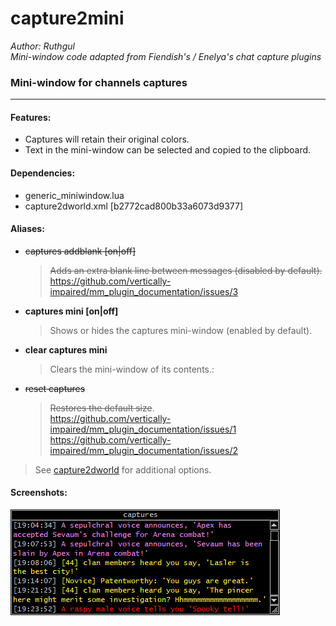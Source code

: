 # capture2mini

*Author: Ruthgul*<br />
*Mini-window code adapted from Fiendish's / Enelya's chat capture plugins*

### Mini-window for channels captures
---
#### Features:
* Captures will retain their original colors.
* Text in the mini-window can be selected and copied to the clipboard.

#### Dependencies:
* generic_miniwindow.lua
* capture2dworld.xml [b2772cad800b33a6073d9377]

#### Aliases:
* ~~captures addblank [on|off]~~
  > ~~Adds an extra blank line between messages (disabled by default).~~<br />
  > https://github.com/vertically-impaired/mm_plugin_documentation/issues/3
* **captures mini [on|off]**
  > Shows or hides the captures mini-window (enabled by default).
* **clear captures mini**
  > Clears the mini-window of its contents.:
* ~~reset captures~~
  > ~~Restores the default size~~.<br />
  > https://github.com/vertically-impaired/mm_plugin_documentation/issues/1<br />
  > https://github.com/vertically-impaired/mm_plugin_documentation/issues/2
> See [capture2dworld](capture2dworld.md) for additional options.

#### Screenshots:
![screenshot-captures](assets/images/capture2mini_1.png)
